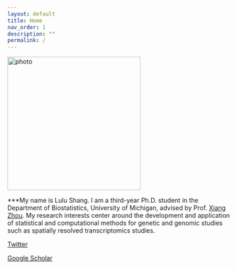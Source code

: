 ```yaml
---
layout: default
title: Home
nav_order: 1
description: ""
permalink: /
---
```



<img align="top" src="/images/lulu.jpeg" alt="photo" width="300"/> 



***My name is Lulu Shang. I am a third-year Ph.D. student in the Department of Biostatistics, University of Michigan, advised by Prof. [Xiang Zhou](http://xzlab.org). My research interests center around the development and application of statistical and computational methods for genetic and genomic studies such as spatially resolved transcriptomics studies. 


[Twitter](https://twitter.com/shang_lulu)

[Google Scholar](https://scholar.google.com/citations?user=tkt5ZOYAAAAJ&hl=zh-CN&authuser=1)
